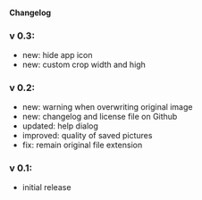 #### Changelog

### v 0.3:
- new: hide app icon
- new: custom crop width and high

### v 0.2:
- new: warning when overwriting original image
- new: changelog and license file on Github
- updated: help dialog
- improved: quality of saved pictures
- fix: remain original file extension

### v 0.1:
- initial release